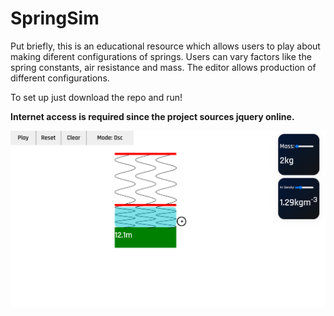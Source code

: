 # SpringSim

Put briefly, this is an educational resource which allows users to play about making diferent configurations of springs. 
Users can vary factors like the spring constants, air resistance and mass. The editor allows production of different configurations. 

To set up just download the repo and run!

**Internet access is required since the project sources jquery online.**

![Image](https://github.com/HamishHamiltonSmith/SpringSim/blob/main/examples/e1.png)
